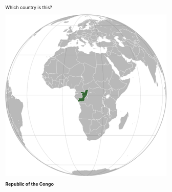 Which country is this?

![Map of a country](images/Republic_of_the_Congo_(orthographic_projection).svg)
<!--question-->
**Republic of the Congo**